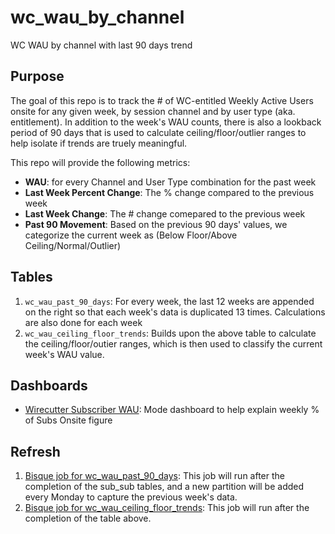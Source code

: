 # wc_wau_by_channel
WC WAU by channel with last 90 days trend

## Purpose
The goal of this repo is to track the # of WC-entitled Weekly Active Users onsite for any given week, by session channel and by user type (aka. entitlement). In addition to the week's WAU counts, there is also a lookback period of 90 days that is used to calculate ceiling/floor/outlier ranges to help isolate if trends are truely meaningful. 


This repo will provide the following metrics:
- **WAU**: for every Channel and User Type combination for the past week
- **Last Week Percent Change**: The % change compared to the previous week
- **Last Week Change**: The # change comepared to the previous week
- **Past 90 Movement**: Based on the previous 90 days' values, we categorize the current week as (Below Floor/Above Ceiling/Normal/Outlier)


## Tables
1. `wc_wau_past_90_days`: For every week, the last 12 weeks are appended on the right so that each week's data is duplicated 13 times. Calculations are also done for each week
2. `wc_wau_ceiling_floor_trends`: Builds upon the above table to calculate the ceiling/floor/outier ranges, which is then used to classify the current week's WAU value. 


## Dashboards
- [Wirecutter Subscriber WAU](https://app.mode.com/nytimes/reports/0e90ff940efe): Mode dashboard to help explain weekly % of Subs Onsite figure


## Refresh ##
1. [Bisque job for wc_wau_past_90_days](https://bisque.prd.nyt.net/jobs/6597): This job will run after the completion of the sub_sub tables, and a new partition will be added every Monday to capture the previous week's data. 
2. [Bisque job for wc_wau_ceiling_floor_trends](https://bisque.prd.nyt.net/jobs/6601): This job will run after the completion of the table above. 
